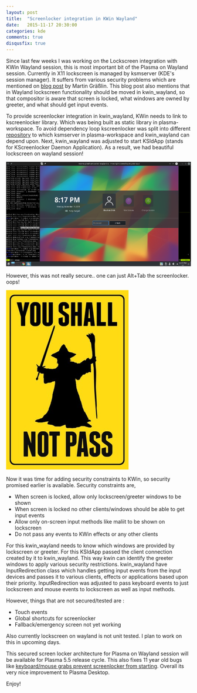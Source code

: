 ```yaml
---
layout: post
title:  "Screenlocker integration in KWin Wayland"
date:   2015-11-17 20:30:00
categories: kde
comments: true
disqusfix: true
---
```


Since last few weeks I was working on the Lockscreen integration with KWin Wayland session, this is most important bit of the Plasma on Wayland session. Currently in X11 lockscreen is managed by ksmserver (KDE's session manager). It suffers from various security problems which are mentioned on [blog post](http://blog.martin-graesslin.com/blog/2015/01/why-screen-lockers-on-x11-cannot-be-secure/) by Martin Gräßlin. This blog post also mentions that in Wayland lockscreen functionality should be moved in kwin_wayland, so that compositor is aware that screen is locked, what windows are owned by greeter, and what should get input events.

To provide screenlocker integration in kwin_wayland, KWin needs to link to kscreenlocker library. Which was being built as static library in plasma-workspace. To avoid dependency loop kscreenlocker was split into different [repository](https://quickgit.kde.org/?p=kscreenlocker.git) to which ksmserver in plasma-workspace and kwin_wayland can depend upon. Next, kwin_wayland was adjusted to start KSldApp (stands for KScreenlocker Daemon Application). As a result, we had beautiful lockscreen on wayland session!

![screenshot](/images/lockscreen.png)

However, this was not really secure.. one can just Alt+Tab the screenlocker. oops!

![Thoug shal not pass](/images/memescreenlocker.jpg)

Now it was time for adding security constraints to KWin, so security promised earlier is available. Security constraints are,

- When screen is locked, allow only lockscreen/greeter windows to be shown
- When screen is locked no other clients/windows should be able to get input events
- Allow only on-screen input methods like maliit to be shown on lockscreen
- Do not pass any events to KWin effects or any other clients

For this kwin_wayland needs to know which windows are provided by lockscreen or greeter. For this KSldApp passed the client connection created by it to kwin_wayland. This way kwin can identify the greeter windows to apply various security restrictions. kwin_wayland have InputRedirection class which handles getting input events from the input devices and passes it to various clients, effects or applications based upon their priority. InputRedirection was adjusted to pass keyboard events to just lockscreen and mouse events to lockscreen as well as input methods.

However, things that are not secured/tested are :

- Touch events
- Global shortcuts for screenlocker
- Fallback/emergency screen not yet working

Also currently lockscreen on wayland is not unit tested. I plan to work on this in upcoming days.

This secured screen locker architecture for Plasma on Wayland session will be available for Plasma 5.5 release cycle. This also fixes 11 year old bugs like [keyboard/mouse grabs prevent screenlocker from starting](https://bugs.kde.org/show_bug.cgi?id=78871). Overall its very nice improvement to Plasma Desktop.

Enjoy!
